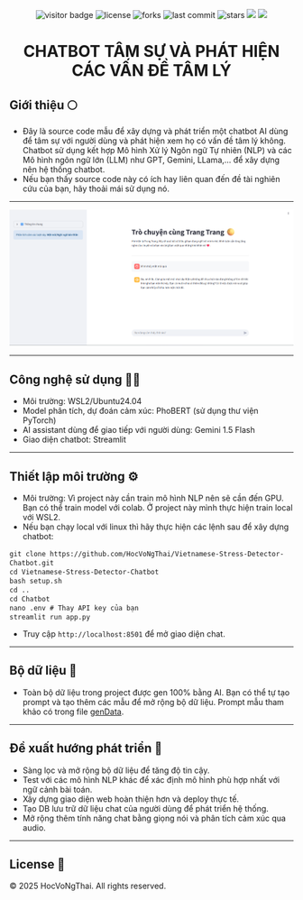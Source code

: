 <p align="center">
  <img src="https://visitor-badge.laobi.icu/badge?page_id=HocVoNgThai.Vietnamese-Stress-Detector-Chatbot" alt="visitor badge"/>
  <img src="https://img.shields.io/github/license/HocVoNgThai/Vietnamese-Stress-Detector-Chatbot" alt="license"/>
  <img src="https://img.shields.io/github/forks/HocVoNgThai/Vietnamese-Stress-Detector-Chatbot?style=social" alt="forks"/>
  <img src="https://img.shields.io/github/last-commit/HocVoNgThai/Vietnamese-Stress-Detector-Chatbot?style=social" alt="last commit"/>
  <img src="https://img.shields.io/github/stars/HocVoNgThai/Vietnamese-Stress-Detector-Chatbot.svg?style=social&label=Star" alt="stars"/>
  <img src="https://img.shields.io/github/languages/top/HocVoNgThai/Vietnamese-Stress-Detector-Chatbot"/>
  <img src="https://img.shields.io/github/languages/count/HocVoNgThai/Vietnamese-Stress-Detector-Chatbot"/>
</p>


<div align="center">
  
  # CHATBOT TÂM SỰ VÀ PHÁT HIỆN CÁC VẤN ĐỀ TÂM LÝ
  
</div>

## Giới thiệu 🌕
- Đây là source code mẫu để xây dựng và phát triển một chatbot AI dùng để tâm sự với người dùng và phát hiện xem họ có vấn đề tâm lý không. Chatbot sử dụng kết hợp Mô hình Xử lý Ngôn ngữ Tự nhiên (NLP) và các Mô hình ngôn ngữ lớn (LLM) như GPT, Gemini, LLama,... để xây dựng nên hệ thống chatbot.
- Nếu bạn thấy source code này có ích hay liên quan đến đề tài nghiên cứu của bạn, hãy thoải mái sử dụng nó. 

---
![Giao diện chatbot](./chatbot-template.png)

---
## Công nghệ sử dụng 🧑‍💻
- Môi trường: WSL2/Ubuntu24.04
- Model phân tích, dự đoán cảm xúc: PhoBERT (sử dụng thư viện PyTorch)
- AI assistant dùng để giao tiếp với người dùng: Gemini 1.5 Flash
- Giao diện chatbot: Streamlit
---
## Thiết lập môi trường ⚙️
- Môi trường: Vì project này cần train mô hình NLP nên sẽ cần đến GPU. Bạn có thể train model với colab. Ở project này mình thực hiện train local với WSL2.
- Nếu bạn chạy local với linux thì hãy thực hiện các lệnh sau để xây dựng chatbot:
```
git clone https://github.com/HocVoNgThai/Vietnamese-Stress-Detector-Chatbot.git
cd Vietnamese-Stress-Detector-Chatbot
bash setup.sh
cd ..
cd Chatbot
nano .env # Thay API key của bạn
streamlit run app.py
```
- Truy cập `http://localhost:8501` để mở giao diện chat.
---
## Bộ dữ liệu 📅
- Toàn bộ dữ liệu trong project được gen 100% bằng AI. Bạn có thể tự tạo prompt và tạo thêm các mẫu để mở rộng bộ dữ liệu. Prompt mẫu tham khảo có trong file [genData](https://github.com/HocVoNgThai/Vietnamese-Stress-Detector-Chatbot/blob/main/Datasets/genData.py).

---
## Đề xuất hướng phát triển 🚀
- Sàng lọc và mở rộng bộ dữ liệu để tăng độ tin cậy.
- Test với các mô hình NLP khác để xác định mô hình phù hợp nhất với ngữ cảnh bài toán.
- Xây dựng giao diện web hoàn thiện hơn và deploy thực tế.
- Tạo DB lưu trữ dữ liệu chat của người dùng để phát triển hệ thống.
- Mở rộng thêm tính năng chat bằng giọng nói và phân tích cảm xúc qua audio.

---
## License 🔐
© 2025 HocVoNgThai. All rights reserved.
